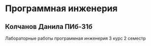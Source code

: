 # Программная инженерия

## Колчанов Данила ПИб-31б

Лабораторные работы программная инженерия 3 курс 2 семестр
